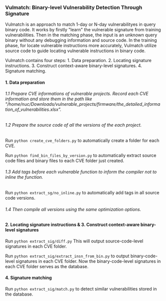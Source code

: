 ### Vulmatch: Binary-level Vulnerability Detection Through Signature

Vulmatch is an approach to match 1-day or N-day vulnerabilityes in query binary code. It works by firstly "learn" the vulnerable signature from training vulnerabilities. Then in the matching phase, the input is an unknown query binary without any debugging information and source code. In the training phase, for locate vulnerable instructions more accurately, Vulmatch utilize source code to guide locating vulnerable instructions in binary code.

Vulmatch contains four steps: 1. Data preparation. 2. Locating signature instructions. 3. Construct context-aware binary-level signatures. 4. Signature matching.

#### 1. Data preparation

###### 1.1 Prepare CVE informations of vulnerable projects. Record each CVE information and store them in the path like "/home/nuc/Downloads/vulnerable_projects/firmware/the_detailed_information_of_vulnerabilities.xlsx". 

###### 1.2 Prepare the source code of all the versions of the each project. 

Run ```python create_cve_folders.py``` to automatically create a folder for each CVE.

Run ```python find_bin_files_by_version.py``` to automatically extract source code files and binary files to each CVE folder just created.

###### 1.3 Add tags before each vulnerable function to inform the compiler not to inline the function.
Run ```python extract_sg/no_inline.py``` to automatically add tags in all source code versions. 

###### 1.4 Then compile all versions using the same optimization options.

#### 2. Locating signature instructions & 3. Construct context-aware binary-level signatures

Run ```python extract_sig/diff.py``` This will output source-code-level signatures in each CVE folder. 

Run ```python extract_sig/extract_insn_from_bin.py``` to output binary-code-level signatures in each CVE folder. Now the binary-code-level signatures in each CVE folder serves as the database.


#### 4. Signature matching
Run ```python extract_sig/match.py``` to detect similar vulnerabilities stored in the database.
